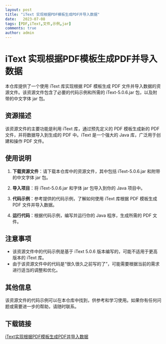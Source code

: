 ```yaml
---
layout: post
title: "iText 实现根据PDF模板生成PDF并导入数据"
date:   2023-07-08
tags: [PDF,iText,文件,示例,jar]
comments: true
author: admin
---
```

# iText 实现根据PDF模板生成PDF并导入数据

本仓库提供了一个使用 iText 库实现根据 PDF 模板生成 PDF 文件并导入数据的资源文件。该资源文件包含了必要的代码示例和所需的 iText-5.0.6.jar 包，以及附带的中文字体 jar 包。

## 资源描述

该资源文件的主要功能是利用 iText 库，通过预先定义的 PDF 模板生成新的 PDF 文件，并将数据导入到生成的 PDF 中。iText 是一个强大的 Java 库，广泛用于创建和操作 PDF 文件。

## 使用说明

1. **下载资源文件**：请下载本仓库中的资源文件，其中包括 iText-5.0.6.jar 和附带的中文字体 jar 包。

2. **导入项目**：将 iText-5.0.6.jar 和字体 jar 包导入到你的 Java 项目中。

3. **代码示例**：参考提供的代码示例，了解如何使用 iText 库根据 PDF 模板生成 PDF 文件并导入数据。

4. **运行代码**：根据代码示例，编写并运行你的 Java 程序，生成所需的 PDF 文件。

## 注意事项

- 该资源文件中的代码示例是基于 iText 5.0.6 版本编写的，可能不适用于更高版本的 iText 库。
- 由于该资源文件中的代码是“很久很久之前写的了”，可能需要根据当前的需求进行适当的调整和优化。

## 其他信息

该资源文件的代码示例可以在本仓库中找到，供参考和学习使用。如果你有任何问题或需要进一步的帮助，请随时联系。

## 下载链接

[iText实现根据PDF模板生成PDF并导入数据](https://pan.quark.cn/s/4a8d93f0c43f)